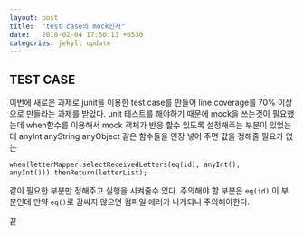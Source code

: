```yaml
---
layout: post
title:  "test case의 mock인자"
date:   2018-02-04 17:50:13 +0530
categories: jekyll update
---
```

## TEST CASE
이번에 새로운 과제로 junit을 이용한 test case를 만들어 line coverage를 70% 이상으로 만들라는 과제를 받았다. unit 테스트를 해야하기 때문에 mock을 쓰는것이 필요했는데 when함수를 이용해서 mock 객체가 반응 할수 있도록 설정해주는 부분이 있었는데 anyInt anyString anyObject 같은 함수들을 인장 넣어 주면 값을 정해줄 필요가 없는
```
when(letterMapper.selectReceivedLetters(eq(id), anyInt(), anyInt())).thenReturn(letterList);
```
같이 필요한 부분만 정해주고 실행을 시켜줄수 있다. 주의해야 할 부분은 `eq(id)` 이 부분인데 만약 `eq()`로 감싸지 않으면 컴파일 에러가 나게되니 주의해야한다.

끝
